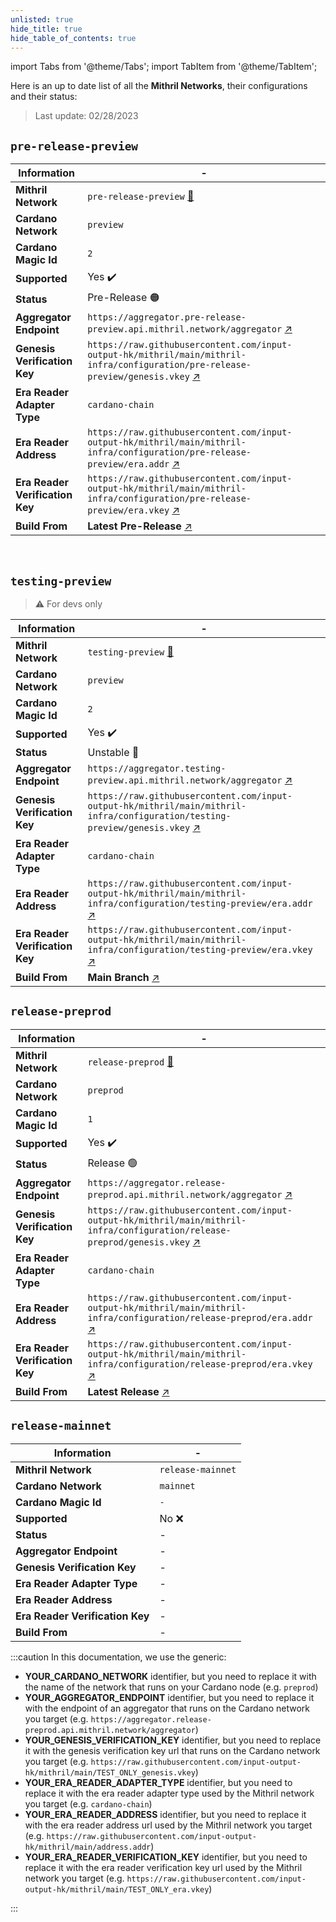 ```yaml
---
unlisted: true
hide_title: true
hide_table_of_contents: true
---
```


import Tabs from '@theme/Tabs';
import TabItem from '@theme/TabItem';

Here is an up to date list of all the **Mithril Networks**, their configurations and their status:

> Last update: 02/28/2023

<Tabs>
  <TabItem value="preview" label="Preview" default>

## `pre-release-preview`

| Information | -
|------------|------------
| **Mithril Network** | `pre-release-preview` [:mag_right:](https://mithril.network/explorer?aggregator=https%3A%2F%2Faggregator.pre-release-preview.api.mithril.network%2Faggregator)
| **Cardano Network** | `preview` 
| **Cardano Magic Id** |   `2`
| **Supported** | Yes :heavy_check_mark:
| **Status** | Pre-Release 🟠
| **Aggregator Endpoint** | `https://aggregator.pre-release-preview.api.mithril.network/aggregator` [:arrow_upper_right:](https://aggregator.pre-release-preview.api.mithril.network/aggregator)  
| **Genesis Verification Key** | `https://raw.githubusercontent.com/input-output-hk/mithril/main/mithril-infra/configuration/pre-release-preview/genesis.vkey` [:arrow_upper_right:](https://raw.githubusercontent.com/input-output-hk/mithril/main/mithril-infra/configuration/pre-release-preview/genesis.vkey)  
| **Era Reader Adapter Type** | `cardano-chain`
| **Era Reader Address** | `https://raw.githubusercontent.com/input-output-hk/mithril/main/mithril-infra/configuration/pre-release-preview/era.addr` [:arrow_upper_right:](https://raw.githubusercontent.com/input-output-hk/mithril/main/mithril-infra/configuration/pre-release-preview/era.addr)
| **Era Reader Verification Key** | `https://raw.githubusercontent.com/input-output-hk/mithril/main/mithril-infra/configuration/pre-release-preview/era.vkey` [:arrow_upper_right:](https://raw.githubusercontent.com/input-output-hk/mithril/main/mithril-infra/configuration/pre-release-preview/era.vkey)
| **Build From** |  **Latest Pre-Release** [:arrow_upper_right:](https://github.com/input-output-hk/mithril/releases?q=pre-release) 

<br/>

## `testing-preview`
> :warning: For devs only

| Information | -
|------------|------------
| **Mithril Network** | `testing-preview` [:mag_right:](https://mithril.network/explorer?aggregator=https%3A%2F%2Faggregator.testing-preview.api.mithril.network%2Faggregator)
| **Cardano Network** | `preview` 
| **Cardano Magic Id** |   `2`
| **Supported** | Yes :heavy_check_mark:
| **Status** | Unstable 🔴
| **Aggregator Endpoint** | `https://aggregator.testing-preview.api.mithril.network/aggregator` [:arrow_upper_right:](https://aggregator.testing-preview.api.mithril.network/aggregator)  
| **Genesis Verification Key** | `https://raw.githubusercontent.com/input-output-hk/mithril/main/mithril-infra/configuration/testing-preview/genesis.vkey` [:arrow_upper_right:](https://raw.githubusercontent.com/input-output-hk/mithril/main/mithril-infra/configuration/testing-preview/genesis.vkey)  
| **Era Reader Adapter Type** | `cardano-chain`
| **Era Reader Address** | `https://raw.githubusercontent.com/input-output-hk/mithril/main/mithril-infra/configuration/testing-preview/era.addr` [:arrow_upper_right:](https://raw.githubusercontent.com/input-output-hk/mithril/main/mithril-infra/configuration/testing-preview/era.addr)
| **Era Reader Verification Key** | `https://raw.githubusercontent.com/input-output-hk/mithril/main/mithril-infra/configuration/testing-preview/era.vkey` [:arrow_upper_right:](https://raw.githubusercontent.com/input-output-hk/mithril/main/mithril-infra/configuration/testing-preview/era.vkey)
| **Build From** |  **Main Branch** [:arrow_upper_right:](https://github.com/input-output-hk/mithril/tree/main) 

  </TabItem>
  <TabItem value="preprod" label="Preprod">

## `release-preprod`

| Information | -
|------------|------------
| **Mithril Network** | `release-preprod` [:mag_right:](https://mithril.network/explorer?aggregator=https%3A%2F%2Faggregator.release-preprod.api.mithril.network%2Faggregator)
| **Cardano Network** | `preprod` 
| **Cardano Magic Id** |   `1`
| **Supported** | Yes :heavy_check_mark:
| **Status** | Release 🟢
| **Aggregator Endpoint** | `https://aggregator.release-preprod.api.mithril.network/aggregator` [:arrow_upper_right:](https://aggregator.release-preprod.api.mithril.network/aggregator)  
| **Genesis Verification Key** | `https://raw.githubusercontent.com/input-output-hk/mithril/main/mithril-infra/configuration/release-preprod/genesis.vkey` [:arrow_upper_right:](https://raw.githubusercontent.com/input-output-hk/mithril/main/mithril-infra/configuration/release-preprod/genesis.vkey)  
| **Era Reader Adapter Type** | `cardano-chain`
| **Era Reader Address** | `https://raw.githubusercontent.com/input-output-hk/mithril/main/mithril-infra/configuration/release-preprod/era.addr` [:arrow_upper_right:](https://raw.githubusercontent.com/input-output-hk/mithril/main/mithril-infra/configuration/release-preprod/era.addr)
| **Era Reader Verification Key** | `https://raw.githubusercontent.com/input-output-hk/mithril/main/mithril-infra/configuration/release-preprod/era.vkey` [:arrow_upper_right:](https://raw.githubusercontent.com/input-output-hk/mithril/main/mithril-infra/configuration/release-preprod/era.vkey)
| **Build From** |  **Latest Release** [:arrow_upper_right:](https://github.com/input-output-hk/mithril/releases/latest) 

  </TabItem>
  <TabItem value="mainnet" label="Mainnet">

## `release-mainnet`

| Information | -
|------------|------------
| **Mithril Network** | `release-mainnet`
| **Cardano Network** | `mainnet` 
| **Cardano Magic Id** |   `-`
| **Supported** | No :x:
| **Status** | -
| **Aggregator Endpoint** | - 
| **Genesis Verification Key** | -  
| **Era Reader Adapter Type** | -
| **Era Reader Address** | -
| **Era Reader Verification Key** | -
| **Build From** |  -

  </TabItem>
</Tabs>

:::caution
In this documentation, we use the generic:
* ****YOUR_CARDANO_NETWORK**** identifier, but you need to replace it with the name of the network that runs on your Cardano node (e.g. `preprod`)
* ****YOUR_AGGREGATOR_ENDPOINT**** identifier, but you need to replace it with the endpoint of an aggregator that runs on the Cardano network you target (e.g. `https://aggregator.release-preprod.api.mithril.network/aggregator`)
* ****YOUR_GENESIS_VERIFICATION_KEY**** identifier, but you need to replace it with the genesis verification key url that runs on the Cardano network you target (e.g. `https://raw.githubusercontent.com/input-output-hk/mithril/main/TEST_ONLY_genesis.vkey`)
* ****YOUR_ERA_READER_ADAPTER_TYPE**** identifier, but you need to replace it with the era reader adapter type used by the Mithril network you target (e.g. `cardano-chain`)
* ****YOUR_ERA_READER_ADDRESS**** identifier, but you need to replace it with the era reader address url used by the Mithril network you target (e.g. `https://raw.githubusercontent.com/input-output-hk/mithril/main/address.addr`)
* ****YOUR_ERA_READER_VERIFICATION_KEY**** identifier, but you need to replace it with the era reader verification key url used by the Mithril network you target (e.g. `https://raw.githubusercontent.com/input-output-hk/mithril/main/TEST_ONLY_era.vkey`)

:::